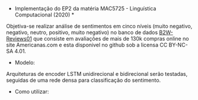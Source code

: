 * Implementação do EP2 da matéria MAC5725 - Linguística Computacional (2020) *

Objetiva-se realizar análise de sentimentos em cinco níveis (muito negativo, negativo, neutro, positivo, muito negativo) no banco de dados [B2W-Reviews01](https://github.com/b2wdigital/b2w-reviews01) que consiste em avaliações de mais de 130k compras online no site Americanas.com e esta disponivel no github sob a licensa CC BY-NC-SA 4.01.

* Modelo:

Arquiteturas de encoder LSTM unidirecional e bidirecional serão testadas, seguidas de uma rede densa para classificação do sentimento.

* Como utilizar:
